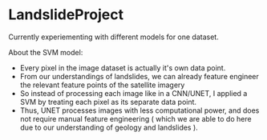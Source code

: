 # LandslideProject

Currently experiementing with different models for one dataset.

About the SVM model:
- Every pixel in the image dataset is actually it's own data point. 
- From our understandings of landslides, we can already feature engineer the relevant feature points of the satellite imagery
- So instead of processing each image like in a CNN/UNET, I applied a SVM by treating each pixel as its separate data point. 
- Thus, UNET processes images with less computational power, and does not require manual feature engineering ( which we are able to do here due to our understanding of geology and landslides ). 
